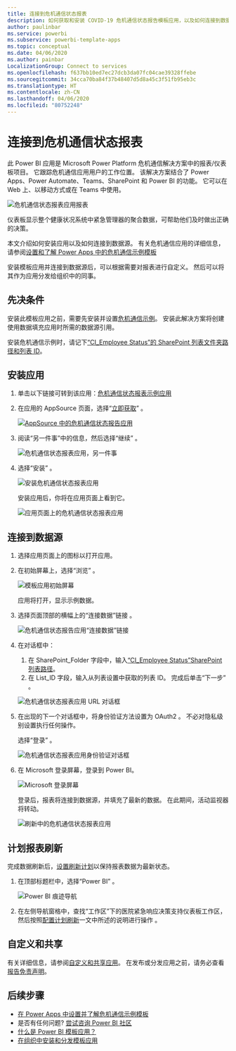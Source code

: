 ```yaml
---
title: 连接到危机通信状态报表
description: 如何获取和安装 COVID-19 危机通信状态报告模板应用，以及如何连接到数据
author: paulinbar
ms.service: powerbi
ms.subservice: powerbi-template-apps
ms.topic: conceptual
ms.date: 04/06/2020
ms.author: painbar
LocalizationGroup: Connect to services
ms.openlocfilehash: f637bb10ed7ec27dcb3da07fc04cae39328ffebe
ms.sourcegitcommit: 34cca70ba84f37b48407d5d8a45c3f51fb95eb3c
ms.translationtype: HT
ms.contentlocale: zh-CN
ms.lasthandoff: 04/06/2020
ms.locfileid: "80752248"
---
```

# <a name="connect-to-the-crisis-communication-presence-report"></a>连接到危机通信状态报表

此 Power BI 应用是 Microsoft Power Platform 危机通信解决方案中的报表/仪表板项目。 它跟踪危机通信应用用户的工作位置。 该解决方案结合了 Power Apps、Power Automate、Teams、SharePoint 和 Power BI 的功能。 它可以在 Web 上、以移动方式或在 Teams 中使用。

![危机通信状态报表应用报表](media/service-connect-to-crisis-communication-presence-report/service-crisis-communication-presence-report.png)

仪表板显示整个健康状况系统中紧急管理器的聚合数据，可帮助他们及时做出正确的决策。

本文介绍如何安装应用以及如何连接到数据源。 有关危机通信应用的详细信息，请参阅[设置和了解 Power Apps 中的危机通信示例模板](https://docs.microsoft.com/powerapps/maker/canvas-apps/sample-crisis-communication-app)

安装模板应用并连接到数据源后，可以根据需要对报表进行自定义。 然后可以将其作为应用分发给组织中的同事。

## <a name="prerequisites"></a>先决条件

安装此模板应用之前，需要先安装并设置[危机通信示例](https://docs.microsoft.com/powerapps/maker/canvas-apps/sample-crisis-communication-app)。 安装此解决方案将创建使用数据填充应用时所需的数据源引用。

安装危机通信示例时，请记下[“CI_Employee Status”的 SharePoint 列表文件夹路径和列表 ID](https://docs.microsoft.com/powerapps/maker/canvas-apps/sample-crisis-communication-app#monitor-office-absences-with-power-bi)。

## <a name="install-the-app"></a>安装应用

1. 单击以下链接可转到该应用：[危机通信状态报表示例应用](https://appsource.microsoft.com/en-us/product/power-bi/pbi-contentpacks.crisiscomms)

1. 在应用的 AppSource 页面，选择“[立即获取](https://appsource.microsoft.com/en-us/product/power-bi/pbi-contentpacks.crisiscomms)”  。

    [![AppSource 中的危机通信状态报告应用](media/service-connect-to-crisis-communication-presence-report/service-crisis-communication-presence-report-app-appsource-get-it-now.png)](https://appsource.microsoft.com/en-us/product/power-bi/pbi-contentpacks.crisiscomms)

1. 阅读“另一件事”中的信息，然后选择“继续”   。

    ![危机通信状态报表应用，另一件事](media/service-connect-to-crisis-communication-presence-report/service-crisis-communication-presence-report-1-more-thing.png)

1. 选择“安装”  。 

    ![安装危机通信状态报表应用](media/service-connect-to-crisis-communication-presence-report/service-crisis-communication-presence-report-select-install.png)

    安装应用后，你将在应用页面上看到它。

   ![应用页面上的危机通信状态报表应用](media/service-connect-to-crisis-communication-presence-report/service-crisis-communication-presence-report-app-apps-page-icon.png)

## <a name="connect-to-data-sources"></a>连接到数据源

1. 选择应用页面上的图标以打开应用。

1. 在初始屏幕上，选择“浏览”  。

   ![模板应用初始屏幕](media/service-connect-to-crisis-communication-presence-report/service-crisis-communication-presence-report-app-splash-screen.png)

   应用将打开，显示示例数据。

1. 选择页面顶部的横幅上的“连接数据”链接  。

   ![危机通信状态报告应用“连接数据”链接](media/service-connect-to-crisis-communication-presence-report/service-crisis-communication-presence-report-app-connect-data.png)

1. 在对话框中：
   1. 在 SharePoint_Folder 字段中，输入[“CI_Employee Status”SharePoint 列表路径](https://docs.microsoft.com/powerapps/maker/canvas-apps/sample-crisis-communication-app#monitor-office-absences-with-power-bi)。
   1. 在 List_ID 字段，输入从列表设置中获取的列表 ID。 完成后单击“下一步”  。

   ![危机通信状态报表应用 URL 对话框](media/service-connect-to-crisis-communication-presence-report/service-crisis-communication-presence-report-app-url-dialog.png)

1. 在出现的下一个对话框中，将身份验证方法设置为 OAuth2  。 不必对隐私级别设置执行任何操作。

   选择“登录”  。

   ![危机通信状态报表应用身份验证对话框](media/service-connect-to-crisis-communication-presence-report/service-crisis-communication-presence-report-app-authentication-dialog.png)

1. 在 Microsoft 登录屏幕，登录到 Power BI。

   ![Microsoft 登录屏幕](media/service-connect-to-crisis-communication-presence-report/service-crisis-communication-presence-report-app-microsoft-login.png)

   登录后，报表将连接到数据源，并填充了最新的数据。 在此期间，活动监视器将转动。

   ![刷新中的危机通信状态报表应用](media/service-connect-to-crisis-communication-presence-report/service-crisis-communication-presence-report-app-refresh-monitor.png)

## <a name="schedule-report-refresh"></a>计划报表刷新

完成数据刷新后，[设置刷新计划](../refresh-scheduled-refresh.md)以保持报表数据为最新状态。

1. 在顶部标题栏中，选择“Power BI”  。

   ![Power BI 痕迹导航](media/service-connect-to-crisis-communication-presence-report/service-crisis-communication-presence-report-app-powerbi-breadcrumb.png)

1. 在左侧导航窗格中，查找“工作区”下的医院紧急响应决策支持仪表板工作区，然后按照[配置计划刷新](../refresh-scheduled-refresh.md)一文中所述的说明进行操作  。

## <a name="customize-and-share"></a>自定义和共享

有关详细信息，请参阅[自定义和共享应用](../service-template-apps-install-distribute.md#customize-and-share-the-app)。 在发布或分发应用之前，请务必查看[报告免责声明](../create-reports/sample-covid-19-us.md#disclaimers)。

## <a name="next-steps"></a>后续步骤
* [在 Power Apps 中设置并了解危机通信示例模板](https://docs.microsoft.com/powerapps/maker/canvas-apps/sample-crisis-communication-app)
* 是否有任何问题? [尝试咨询 Power BI 社区](https://community.powerbi.com/)
* [什么是 Power BI 模板应用？](../service-template-apps-overview.md)
* [在组织中安装和分发模板应用](../service-template-apps-install-distribute.md)
